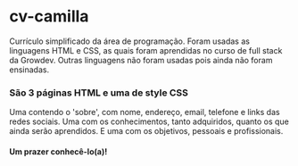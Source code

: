 # cv-camilla
Currículo simplificado da área de programação.
Foram usadas as linguagens HTML e CSS, as quais foram aprendidas no curso de full stack da Growdev.
Outras linguagens não foram usadas pois ainda não foram ensinadas.
### São 3 páginas HTML e uma de style CSS
Uma contendo o 'sobre', com nome, endereço, email, telefone e links das redes sociais.
Uma com os conhecimentos, tanto adquiridos, quanto os que ainda serão aprendidos.
E uma com os objetivos, pessoais e profissionais.

#### Um prazer conhecê-lo(a)!
